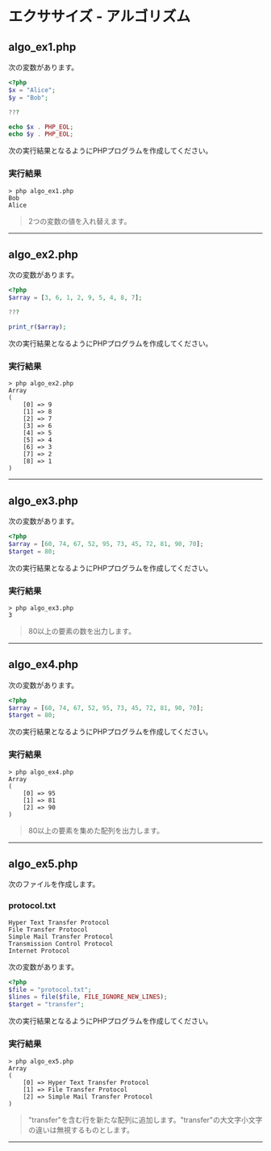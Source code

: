 # エクササイズ - アルゴリズム

## algo_ex1.php

次の変数があります。

```php
<?php
$x = "Alice";
$y = "Bob";

???

echo $x . PHP_EOL;
echo $y . PHP_EOL;
```

次の実行結果となるようにPHPプログラムを作成してください。

### 実行結果

```
> php algo_ex1.php
Bob
Alice
```

> 2つの変数の値を入れ替えます。

---

## algo_ex2.php

次の変数があります。

```php
<?php
$array = [3, 6, 1, 2, 9, 5, 4, 8, 7];

???

print_r($array);
```

次の実行結果となるようにPHPプログラムを作成してください。

### 実行結果

```
> php algo_ex2.php
Array
(
    [0] => 9
    [1] => 8
    [2] => 7
    [3] => 6
    [4] => 5
    [5] => 4
    [6] => 3
    [7] => 2
    [8] => 1
)
```

---

## algo_ex3.php

次の変数があります。

```php
<?php
$array = [60, 74, 67, 52, 95, 73, 45, 72, 81, 90, 70];
$target = 80;
```

次の実行結果となるようにPHPプログラムを作成してください。

### 実行結果

```
> php algo_ex3.php
3
```

> 80以上の要素の数を出力します。

---

## algo_ex4.php

次の変数があります。

```php
<?php
$array = [60, 74, 67, 52, 95, 73, 45, 72, 81, 90, 70];
$target = 80;
```

次の実行結果となるようにPHPプログラムを作成してください。

### 実行結果

```
> php algo_ex4.php
Array
(
    [0] => 95
    [1] => 81
    [2] => 90
)
```

> 80以上の要素を集めた配列を出力します。

---

## algo_ex5.php

次のファイルを作成します。

### protocol.txt

```
Hyper Text Transfer Protocol
File Transfer Protocol
Simple Mail Transfer Protocol
Transmission Control Protocol
Internet Protocol
```

次の変数があります。

```php
<?php
$file = "protocol.txt";
$lines = file($file, FILE_IGNORE_NEW_LINES);
$target = "transfer";
```

次の実行結果となるようにPHPプログラムを作成してください。

### 実行結果

```
> php algo_ex5.php
Array
(
    [0] => Hyper Text Transfer Protocol
    [1] => File Transfer Protocol
    [2] => Simple Mail Transfer Protocol
)
```

> "transfer"を含む行を新たな配列に追加します。"transfer"の大文字小文字の違いは無視するものとします。

---

